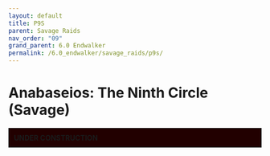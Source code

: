 ```yaml
---
layout: default
title: P9S
parent: Savage Raids
nav_order: "09"
grand_parent: 6.0 Endwalker
permalink: /6.0_endwalker/savage_raids/p9s/
---
```


# Anabaseios: The Ninth Circle (Savage)

<div style="background-color: #200 ; padding: 10px; border: 1px solid;"><b>UNDER CONSTRUCTION</b></div>

